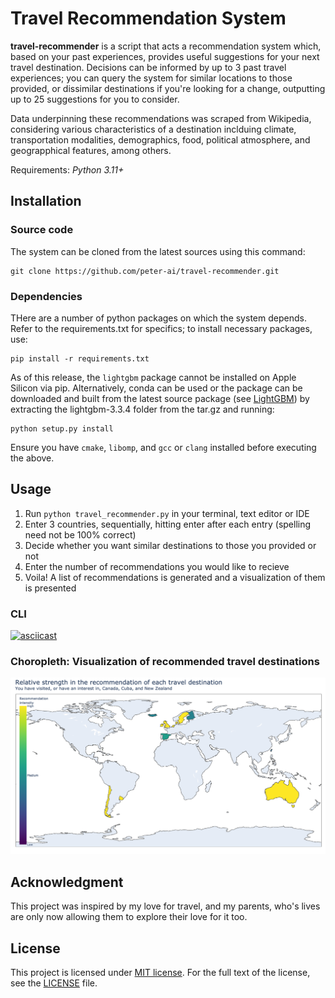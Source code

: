 # Travel Recommendation System
**travel-recommender** is a script that acts a recommendation system which, based on your past experiences, provides useful suggestions for your next travel destination. Decisions can be informed by up to 3 past travel experiences; you can query the system for similar locations to those provided, or dissimilar destinations if you're looking for a change, outputting up to 25 suggestions for you to consider. 

Data underpinning these recommendations was scraped from Wikipedia, considering various characteristics of a destination inclduing climate, transportation modalities, demographics, food, political atmosphere, and geograpphical features, among others.

Requirements: *Python 3.11+*

## Installation
### Source code
The system can be cloned from the latest sources using this command: 
```
git clone https://github.com/peter-ai/travel-recommender.git
```

### Dependencies
THere are a number of python packages on which the system depends. Refer to the requirements.txt for specifics; to install necessary packages, use:
```
pip install -r requirements.txt
```

As of this release, the ```lightgbm``` package cannot be installed on Apple Silicon via pip. Alternatively, conda can be used or the package can be downloaded and built from the latest source package (see [LightGBM](https://pypi.org/project/lightgbm/3.3.4/)) by extracting the lightgbm-3.3.4 folder from the tar.gz and running: 
```
python setup.py install
```

Ensure you have ```cmake```, ```libomp```, and ```gcc``` or ```clang``` installed before executing the above. 

## Usage
1. Run `python travel_recommender.py` in your terminal, text editor or IDE
2. Enter 3 countries, sequentially, hitting enter after each entry (spelling need not be 100% correct)
3. Decide whether you want similar destinations to those you provided or not
4. Enter the number of recommendations you would like to recieve
5. Voila! A list of recommendations is generated and a visualization of them is presented

### CLI
[![asciicast](https://asciinema.org/a/KJpXLor4YrJ9EFrWccM90PNOL.svg)](https://asciinema.org/a/KJpXLor4YrJ9EFrWccM90PNOL?t=03&loop=0)

### Choropleth: Visualization of recommended travel destinations
![Choropleth exemplar](choropleth-example.png?raw=true "Choropleth: Visualization of recommended travel destinations")

## Acknowledgment
This project was inspired by my love for travel, and my parents, who's lives are only now allowing them to explore their love for it too.

## License
This project is licensed under [MIT license](http://opensource.org/licenses/MIT). For the full text of the license, see the [LICENSE](https://github.com/peter-ai/travel-recommender/blob/main/LICENSE) file.